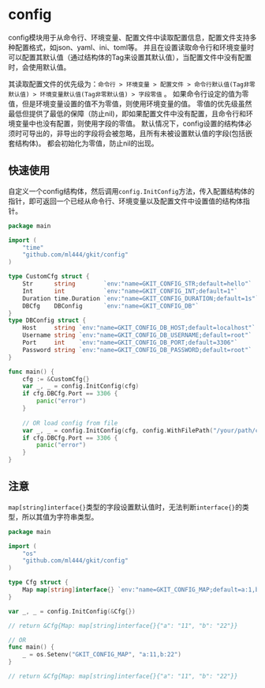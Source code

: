 # config

config模块用于从命令行、环境变量、配置文件中读取配置信息，配置文件支持多种配置格式，如json、yaml、ini、toml等。
并且在设置读取命令行和环境变量时可以配置其默认值（通过结构体的Tag来设置其默认值），当配置文件中没有配置时，会使用默认值。

其读取配置文件的优先级为：`命令行 > 环境变量 > 配置文件 > 命令行默认值(Tag非零默认值) > 环境变量默认值(Tag非零默认值) > 字段零值`
。
如果命令行设定的值为零值，但是环境变量设置的值不为零值，则使用环境变量的值。
零值的优先级虽然最低但提供了最低的保障（防止nil)，即如果配置文件中没有配置，且命令行和环境变量中也没有配置，则使用字段的零值。
默认情况下，config设置的结构体必须时可导出的，非导出的字段将会被忽略，且所有未被设置默认值的字段(包括嵌套结构体)。
都会初始化为零值，防止nil的出现。

## 快速使用
自定义一个config结构体，然后调用`config.InitConfig`方法，传入配置结构体的指针，即可返回一个已经从命令行、环境变量以及配置文件中设置值的结构体指针。

```go
package main

import (
	"time"
	"github.com/ml444/gkit/config"
)

type CustomCfg struct {
	Str      string        `env:"name=GKIT_CONFIG_STR;default=hello"`
	Int      int           `env:"name=GKIT_CONFIG_INT;default=1"`
	Duration time.Duration `env:"name=GKIT_CONFIG_DURATION;default=1s"`
	DBCfg    DBConfig      `env:"name=GKIT_CONFIG_DB"`
}
type DBConfig struct {
	Host     string `env:"name=GKIT_CONFIG_DB_HOST;default=localhost"`
	Username string `env:"name=GKIT_CONFIG_DB_USERNAME;default=root"`
	Port     int    `env:"name=GKIT_CONFIG_DB_PORT;default=3306"`
	Password string `env:"name=GKIT_CONFIG_DB_PASSWORD;default=root"`
}

func main() {
	cfg := &CustomCfg{}
	var _, _ = config.InitConfig(cfg)
	if cfg.DBCfg.Port == 3306 {
        panic("error")
    }
	
	// OR load config from file
	var _, _ = config.InitConfig(cfg, config.WithFilePath("/your/path/config.json"))
	if cfg.DBCfg.Port == 3306 {
        panic("error")
    }
}
```

## 注意

`map[string]interface{}`类型的字段设置默认值时，无法判断`interface{}`的类型，所以其值为字符串类型。

```go
package main

import (
	"os"
	"github.com/ml444/gkit/config"
)

type Cfg struct {
	Map map[string]interface{} `env:"name=GKIT_CONFIG_MAP;default=a:1,b:2"`
}

var _, _ = config.InitConfig(&Cfg{})

// return &Cfg{Map: map[string]interface{}{"a": "11", "b": "22"}}

// OR
func main() {
	_ = os.Setenv("GKIT_CONFIG_MAP", "a:11,b:22")
}

// return &Cfg{Map: map[string]interface{}{"a": "11", "b": "22"}}

```
